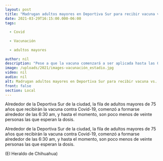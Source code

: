 ```yaml
---
layout: post
title: "Madrugan adultos mayores en Deportiva Sur para recibir vacuna vs. Covid"
date: 2021-03-29T16:15:00.000-06:00
tags:
  
  - Covid
  
  - Vacunación
  
  - adultos mayores
  
author: nil
description: "Pese a que la vacuna comenzará a ser aplicada hasta las 08:00 horas, la fila comenzó desde las 06:30"
image: /uploads/2021/images-vacunación_estadio.jpg
video: nil
audio: nil
alt: Madrugan adultos mayores en Deportiva Sur para recibir vacuna vs. Covid
front: false
section: Local
---
```


Alrededor de la Deportiva Sur de la ciudad, la fila de adultos mayores de 75 años que recibirán la vacuna contra Covid-19, comenzó a formarse alrededor de las 6:30 am, y hasta el momento, son poco menos de veinte personas las que esperan la dosis.

Alrededor de la Deportiva Sur de la ciudad, la fila de adultos mayores de 75 años que recibirán la vacuna contra Covid-19, comenzó a formarse alrededor de las 6:30 am, y hasta el momento, son poco menos de veinte personas las que esperan la dosis.

(El Heraldo de Chihuahua)